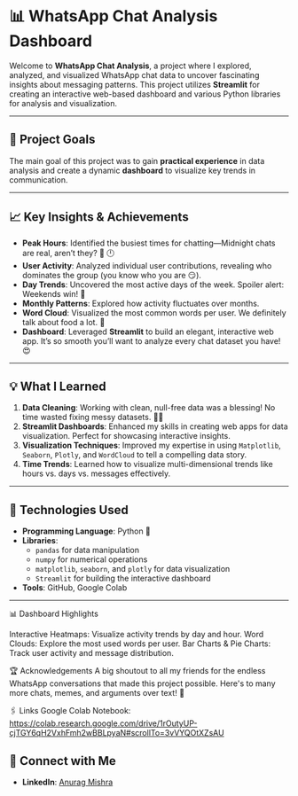 # 📊 WhatsApp Chat Analysis Dashboard

Welcome to **WhatsApp Chat Analysis**, a project where I explored, analyzed, and visualized WhatsApp chat data to uncover fascinating insights about messaging patterns. This project utilizes **Streamlit** for creating an interactive web-based dashboard and various Python libraries for analysis and visualization.

---

## 🌟 Project Goals
The main goal of this project was to gain **practical experience** in data analysis and create a dynamic **dashboard** to visualize key trends in communication.

---

## 📈 Key Insights & Achievements

- **Peak Hours**: Identified the busiest times for chatting—Midnight chats are real, aren’t they? 📅 🕛
- **User Activity**: Analyzed individual user contributions, revealing who dominates the group (you know who you are 😏).
- **Day Trends**: Uncovered the most active days of the week. Spoiler alert: Weekends win! 🎉
- **Monthly Patterns**: Explored how activity fluctuates over months.
- **Word Cloud**: Visualized the most common words per user. We definitely talk about food a lot. 🍕
- **Dashboard**: Leveraged **Streamlit** to build an elegant, interactive web app. It’s so smooth you’ll want to analyze every chat dataset you have! 😍

---

## 💡 What I Learned
1. **Data Cleaning**: Working with clean, null-free data was a blessing! No time wasted fixing messy datasets. 👨‍💻
2. **Streamlit Dashboards**: Enhanced my skills in creating web apps for data visualization. Perfect for showcasing interactive insights.
3. **Visualization Techniques**: Improved my expertise in using `Matplotlib`, `Seaborn`, `Plotly`, and `WordCloud` to tell a compelling data story.
4. **Time Trends**: Learned how to visualize multi-dimensional trends like hours vs. days vs. messages effectively.

---

## 🔧 Technologies Used

- **Programming Language**: Python 🐍
- **Libraries**:
  - `pandas` for data manipulation
  - `numpy` for numerical operations
  - `matplotlib`, `seaborn`, and `plotly` for data visualization
  - `Streamlit` for building the interactive dashboard
- **Tools**: GitHub, Google Colab

---
📊 Dashboard Highlights

Interactive Heatmaps: Visualize activity trends by day and hour.
Word Clouds: Explore the most used words per user.
Bar Charts & Pie Charts: Track user activity and message distribution.

🏆 Acknowledgements
A big shoutout to all my friends for the endless WhatsApp conversations that made this project possible. Here's to many more chats, memes, and arguments over text! 🥂

🖇️ Links
Google Colab Notebook: https://colab.research.google.com/drive/1rOutyUP-cjTGY6qH2VxhFmh2wBBLpyaN#scrollTo=3vVYQOtXZsAU

## 🔗 Connect with Me  
- **LinkedIn**: [Anurag Mishra](https://www.linkedin.com/in/anurag-mishra-b17051288/) 
